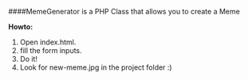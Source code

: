 ####MemeGenerator is a PHP Class that allows you to create a Meme

**Howto:**

1. Open index.html.
2. fill the form inputs.
3. Do it!
4. Look for new-meme.jpg in the project folder :)
